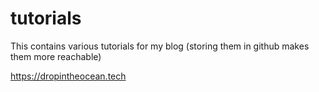 # tutorials

This contains various tutorials for my blog (storing them in github makes them more reachable)

https://dropintheocean.tech
